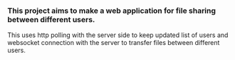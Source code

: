 ### This project aims to make a web application for file sharing between different users.

This uses http polling with the server side to keep updated list of users and websocket connection with the server to transfer files between different users.
